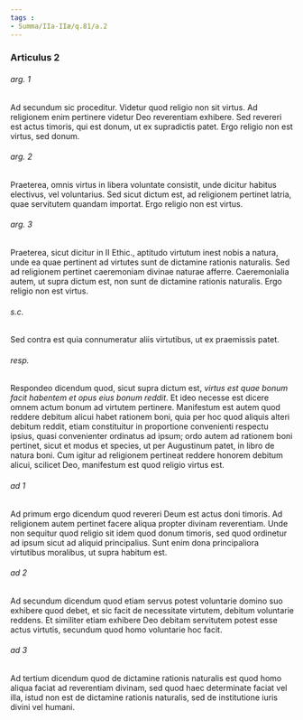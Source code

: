 ```yaml
---
tags : 
- Summa/IIa-IIæ/q.81/a.2
---
```


### Articulus 2

###### arg. 1
Ad secundum sic proceditur. Videtur quod religio non sit virtus. Ad religionem enim pertinere videtur Deo reverentiam exhibere. Sed revereri est actus timoris, qui est donum, ut ex supradictis patet. Ergo religio non est virtus, sed donum.

###### arg. 2
Praeterea, omnis virtus in libera voluntate consistit, unde dicitur habitus electivus, vel voluntarius. Sed sicut dictum est, ad religionem pertinet latria, quae servitutem quandam importat. Ergo religio non est virtus.

###### arg. 3
Praeterea, sicut dicitur in II Ethic., aptitudo virtutum inest nobis a natura, unde ea quae pertinent ad virtutes sunt de dictamine rationis naturalis. Sed ad religionem pertinet caeremoniam divinae naturae afferre. Caeremonialia autem, ut supra dictum est, non sunt de dictamine rationis naturalis. Ergo religio non est virtus.

###### s.c.
Sed contra est quia connumeratur aliis virtutibus, ut ex praemissis patet.

###### resp.
Respondeo dicendum quod, sicut supra dictum est, *virtus est quae bonum facit habentem et opus eius bonum reddit*. Et ideo necesse est dicere omnem actum bonum ad virtutem pertinere. Manifestum est autem quod reddere debitum alicui habet rationem boni, quia per hoc quod aliquis alteri debitum reddit, etiam constituitur in proportione convenienti respectu ipsius, quasi convenienter ordinatus ad ipsum; ordo autem ad rationem boni pertinet, sicut et modus et species, ut per Augustinum patet, in libro de natura boni. Cum igitur ad religionem pertineat reddere honorem debitum alicui, scilicet Deo, manifestum est quod religio virtus est.

###### ad 1
Ad primum ergo dicendum quod revereri Deum est actus doni timoris. Ad religionem autem pertinet facere aliqua propter divinam reverentiam. Unde non sequitur quod religio sit idem quod donum timoris, sed quod ordinetur ad ipsum sicut ad aliquid principalius. Sunt enim dona principaliora virtutibus moralibus, ut supra habitum est.

###### ad 2
Ad secundum dicendum quod etiam servus potest voluntarie domino suo exhibere quod debet, et sic facit de necessitate virtutem, debitum voluntarie reddens. Et similiter etiam exhibere Deo debitam servitutem potest esse actus virtutis, secundum quod homo voluntarie hoc facit.

###### ad 3
Ad tertium dicendum quod de dictamine rationis naturalis est quod homo aliqua faciat ad reverentiam divinam, sed quod haec determinate faciat vel illa, istud non est de dictamine rationis naturalis, sed de institutione iuris divini vel humani.

